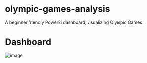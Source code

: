# olympic-games-analysis
A beginner friendly PowerBi dashboard, visualizing Olympic Games 
# Dashboard
![image](https://github.com/sayidbek-bakhrom/olympic-games-analysis/assets/87595572/0f3c2263-3546-4c9a-9960-6dce0c97f0dc)
